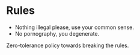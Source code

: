 Rules
=====

* Nothing illegal please, use your common sense.
* No pornography, you degenerate.

Zero-tolerance policy towards breaking the rules.
